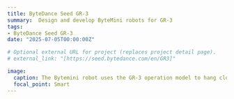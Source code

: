 ```yaml
---
title: ByteDance Seed GR-3
summary:  Design and develop ByteMini robots for GR-3
tags:
- ByteDance Seed GR-3
date: "2025-07-05T00:00:00Z"

# Optional external URL for project (replaces project detail page).
# external_link: "[https://seed.bytedance.com/en/GR3]"

image:
  caption: The Bytemini robot uses the GR-3 operation model to hang clothes
  focal_point: Smart
---
```


